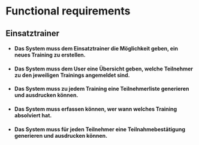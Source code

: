 # Functional requirements

## Einsatztrainer

- #### Das System muss dem Einsatztrainer die Möglichkeit geben, ein neues Training zu erstellen.

- #### Das System muss dem User eine Übersicht geben, welche Teilnehmer zu den jeweiligen Trainings angemeldet sind.

- #### Das System muss zu jedem Training eine Teilnehmerliste generieren und ausdrucken können.

- #### Das System muss erfassen können, wer wann welches Training absolviert hat.

- #### Das System muss für jeden Teilnehmer eine Teilnahmebestätigung generieren und ausdrucken können.
